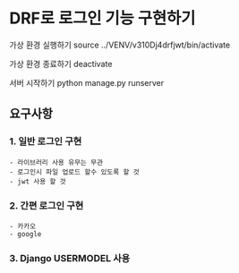 # DRF로 로그인 기능 구현하기

가상 환경 실행하기
source ../VENV/v310Dj4drfjwt/bin/activate

가상 환경 종료하기
deactivate

서버 시작하기
python manage.py runserver

## 요구사항
### 1. 일반 로그인 구현
    - 라이브러리 사용 유무는 무관
    - 로그인시 파일 업로드 할수 있도록 할 것
    - jwt 사용 할 것
### 2. 간편 로그인 구현
    - 카카오
    - google
### 3. Django USERMODEL 사용